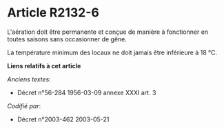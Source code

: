 # Article R2132-6

L'aération doit être permanente et conçue de manière à fonctionner en toutes saisons sans occasionner de gêne.

La température minimum des locaux ne doit jamais être inférieure à 18 °C.

**Liens relatifs à cet article**

_Anciens textes_:

  - Décret n°56-284 1956-03-09 annexe XXXI art. 3

_Codifié par_:

  - Décret n°2003-462 2003-05-21
